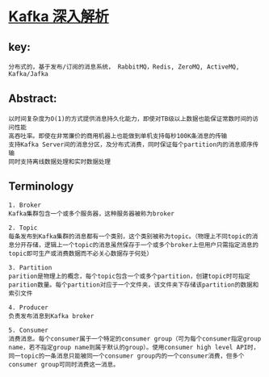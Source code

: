# [Kafka  深入解析](http://www.jasongj.com/2015/01/02/Kafka%E6%B7%B1%E5%BA%A6%E8%A7%A3%E6%9E%90/)

## key:

``` 分布式的，基于发布/订阅的消息系统， RabbitMQ，Redis, ZeroMQ, ActiveMQ, Kafka/Jafka ```

## Abstract:
```
以时间复杂度为O(1)的方式提供消息持久化能力，即使对TB级以上数据也能保证常数时间的访问性能  
高吞吐率。即使在非常廉价的商用机器上也能做到单机支持每秒100K条消息的传输  
支持Kafka Server间的消息分区，及分布式消费，同时保证每个partition内的消息顺序传输  
同时支持离线数据处理和实时数据处理  
```

## Terminology
```
1. Broker  
Kafka集群包含一个或多个服务器，这种服务器被称为broker  

2. Topic  
每条发布到Kafka集群的消息都有一个类别，这个类别被称为topic。（物理上不同topic的消息分开存储，逻辑上一个topic的消息虽然保存于一个或多个broker上但用户只需指定消息的topic即可生产或消费数据而不必关心数据存于何处）  

3. Partition  
parition是物理上的概念，每个topic包含一个或多个partition，创建topic时可指定parition数量。每个partition对应于一个文件夹，该文件夹下存储该partition的数据和索引文件   

4. Producer  
负责发布消息到Kafka broker  

5. Consumer  
消费消息。每个consumer属于一个特定的consumer group（可为每个consumer指定group name，若不指定group name则属于默认的group）。使用consumer high level API时，同一topic的一条消息只能被同一个consumer group内的一个consumer消费，但多个consumer group可同时消费这一消息。  
```
